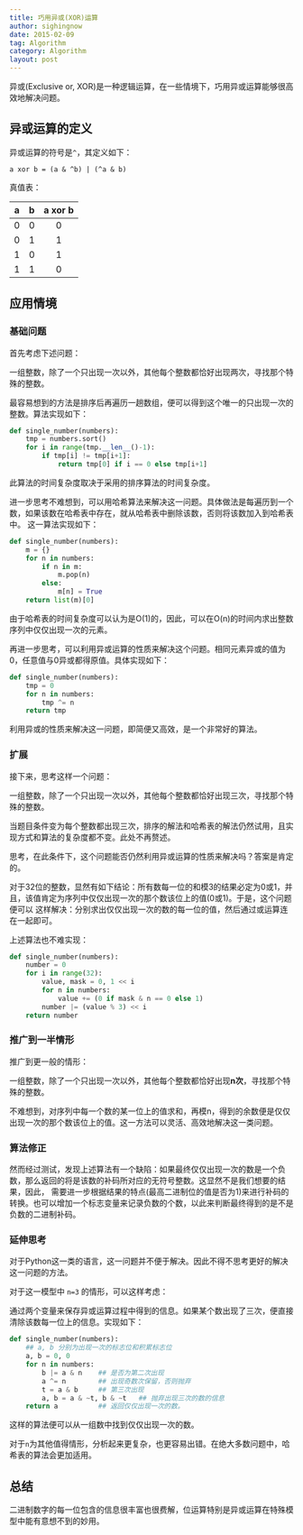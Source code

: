 ```yaml
---
title: 巧用异或(XOR)运算
author: sighingnow
date: 2015-02-09
tag: Algorithm
category: Algorithm
layout: post
---
```


异或(Exclusive or, XOR)是一种逻辑运算，在一些情境下，巧用异或运算能够很高效地解决问题。

异或运算的定义
---------------

异或运算的符号是`^`，其定义如下：

    a xor b = (a & ^b) | (^a & b)

真值表：

| a | b | a xor b |
|:-:|:-:|:-------:|
| 0 | 0 | 0       |
| 0 | 1 | 1       |
| 1 | 0 | 1       |
| 1 | 1 | 0       |

<!--more-->

应用情境
---------

### 基础问题

首先考虑下述问题：

一组整数，除了一个只出现一次以外，其他每个整数都恰好出现两次，寻找那个特殊的整数。

最容易想到的方法是排序后再遍历一趟数组，便可以得到这个唯一的只出现一次的整数。算法实现如下：

~~~python
def single_number(numbers):
    tmp = numbers.sort()
    for i in range(tmp.__len__()-1):
        if tmp[i] != tmp[i+1]:
            return tmp[0] if i == 0 else tmp[i+1]
~~~

此算法的时间复杂度取决于采用的排序算法的时间复杂度。

进一步思考不难想到，可以用哈希算法来解决这一问题。具体做法是每遍历到一个数，如果该数在哈希表中存在，就从哈希表中删除该数，否则将该数加入到哈希表中。
这一算法实现如下：

~~~python
def single_number(numbers):
    m = {}
    for n in numbers:
        if n in m:
            m.pop(n)
        else:
            m[n] = True
    return list(m)[0]
~~~

由于哈希表的时间复杂度可以认为是O(1)的，因此，可以在O(n)的时间内求出整数序列中仅仅出现一次的元素。

再进一步思考，可以利用异或运算的性质来解决这个问题。相同元素异或的值为0，任意值与0异或都得原值。具体实现如下：

~~~python
def single_number(numbers):
    tmp = 0
    for n in numbers:
        tmp ^= n
    return tmp
~~~

利用异或的性质来解决这一问题，即简便又高效，是一个非常好的算法。

### 扩展

接下来，思考这样一个问题：

一组整数，除了一个只出现一次以外，其他每个整数都恰好出现三次，寻找那个特殊的整数。

当题目条件变为每个整数都出现三次，排序的解法和哈希表的解法仍然试用，且实现方式和算法的复杂度都不变。此处不再赘述。

思考，在此条件下，这个问题能否仍然利用异或运算的性质来解决吗？答案是肯定的。

对于32位的整数，显然有如下结论：所有数每一位的和模3的结果必定为0或1，并且，该值肯定为序列中仅仅出现一次的那个数该位上的值(0或1)。于是，这个问题便可以
这样解决：分别求出仅仅出现一次的数的每一位的值，然后通过或运算连在一起即可。

上述算法也不难实现：

~~~python
def single_number(numbers):
    number = 0
    for i in range(32):
        value, mask = 0, 1 << i
        for n in numbers:
            value += (0 if mask & n == 0 else 1)
        number |= (value % 3) << i
    return number
~~~

### 推广到一半情形

推广到更一般的情形：

一组整数，除了一个只出现一次以外，其他每个整数都恰好出现**n次**，寻找那个特殊的整数。

不难想到，对序列中每一个数的某一位上的值求和，再模n，得到的余数便是仅仅出现一次的那个数该位上的值。这一方法可以灵活、高效地解决这一类问题。

### 算法修正

然而经过测试，发现上述算法有一个缺陷：如果最终仅仅出现一次的数是一个负数，那么返回的将是该数的补码所对应的无符号整数。这显然不是我们想要的结果，因此，
需要进一步根据结果的特点(最高二进制位的值是否为1)来进行补码的转换。也可以增加一个标志变量来记录负数的个数，以此来判断最终得到的是不是负数的二进制补码。

### 延伸思考

对于Python这一类的语言，这一问题并不便于解决。因此不得不思考更好的解决这一问题的方法。

对于这一模型中 `n=3` 的情形，可以这样考虑：

通过两个变量来保存异或运算过程中得到的信息。如果某个数出现了三次，便直接清除该数每一位上的信息。实现如下：

~~~python
def single_number(numbers):
    ## a, b 分别为出现一次的标志位和积累标志位
    a, b = 0, 0
    for n in numbers:
        b |= a & n    ## 是否为第二次出现
        a ^= n        ## 出现奇数次保留，否则抛弃
        t = a & b     ## 第三次出现
        a, b = a & ~t, b & ~t   ## 抛弃出现三次的数的信息
    return a          ## 返回仅仅出现一次的数。
~~~

这样的算法便可以从一组数中找到仅仅出现一次的数。

对于`n`为其他值得情形，分析起来更复杂，也更容易出错。在绝大多数问题中，哈希表的算法会更加适用。

总结
-----

二进制数字的每一位包含的信息很丰富也很费解，位运算特别是异或运算在特殊模型中能有意想不到的妙用。





